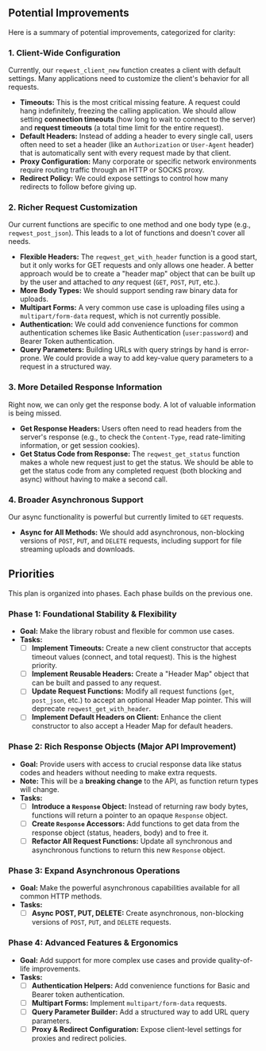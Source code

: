 ## Potential Improvements

Here is a summary of potential improvements, categorized for clarity:

### 1. Client-Wide Configuration

Currently, our `reqwest_client_new` function creates a client with default settings. Many applications need to customize the client's behavior for all requests.

*   **Timeouts:** This is the most critical missing feature. A request could hang indefinitely, freezing the calling application. We should allow setting **connection timeouts** (how long to wait to connect to the server) and **request timeouts** (a total time limit for the entire request).
*   **Default Headers:** Instead of adding a header to every single call, users often need to set a header (like an `Authorization` or `User-Agent` header) that is automatically sent with every request made by that client.
*   **Proxy Configuration:** Many corporate or specific network environments require routing traffic through an HTTP or SOCKS proxy.
*   **Redirect Policy:** We could expose settings to control how many redirects to follow before giving up.

### 2. Richer Request Customization

Our current functions are specific to one method and one body type (e.g., `reqwest_post_json`). This leads to a lot of functions and doesn't cover all needs.

*   **Flexible Headers:** The `reqwest_get_with_header` function is a good start, but it only works for GET requests and only allows one header. A better approach would be to create a "header map" object that can be built up by the user and attached to *any* request (`GET`, `POST`, `PUT`, etc.).
*   **More Body Types:** We should support sending raw binary data for uploads.
*   **Multipart Forms:** A very common use case is uploading files using a `multipart/form-data` request, which is not currently possible.
*   **Authentication:** We could add convenience functions for common authentication schemes like Basic Authentication (`user:password`) and Bearer Token authentication.
*   **Query Parameters:** Building URLs with query strings by hand is error-prone. We could provide a way to add key-value query parameters to a request in a structured way.

### 3. More Detailed Response Information

Right now, we can only get the response body. A lot of valuable information is being missed.

*   **Get Response Headers:** Users often need to read headers from the server's response (e.g., to check the `Content-Type`, read rate-limiting information, or get session cookies).
*   **Get Status Code from Response:** The `reqwest_get_status` function makes a whole new request just to get the status. We should be able to get the status code from any completed request (both blocking and async) without having to make a second call.

### 4. Broader Asynchronous Support

Our async functionality is powerful but currently limited to `GET` requests.

*   **Async for All Methods:** We should add asynchronous, non-blocking versions of `POST`, `PUT`, and `DELETE` requests, including support for file streaming uploads and downloads.

## Priorities

This plan is organized into phases. Each phase builds on the previous one.

### Phase 1: Foundational Stability & Flexibility
*   **Goal:** Make the library robust and flexible for common use cases.
*   **Tasks:**
    - [ ] **Implement Timeouts:** Create a new client constructor that accepts timeout values (connect, and total request). This is the highest priority.
    - [ ] **Implement Reusable Headers:** Create a "Header Map" object that can be built and passed to any request.
    - [ ] **Update Request Functions:** Modify all request functions (`get`, `post_json`, etc.) to accept an optional Header Map pointer. This will deprecate `reqwest_get_with_header`.
    - [ ] **Implement Default Headers on Client:** Enhance the client constructor to also accept a Header Map for default headers.

### Phase 2: Rich Response Objects (Major API Improvement)
*   **Goal:** Provide users with access to crucial response data like status codes and headers without needing to make extra requests.
*   **Note:** This will be a **breaking change** to the API, as function return types will change.
*   **Tasks:**
    - [ ] **Introduce a `Response` Object:** Instead of returning raw body bytes, functions will return a pointer to an opaque `Response` object.
    - [ ] **Create `Response` Accessors:** Add functions to get data from the response object (status, headers, body) and to free it.
    - [ ] **Refactor All Request Functions:** Update all synchronous and asynchronous functions to return this new `Response` object.

### Phase 3: Expand Asynchronous Operations
*   **Goal:** Make the powerful asynchronous capabilities available for all common HTTP methods.
*   **Tasks:**
    - [ ] **Async POST, PUT, DELETE:** Create asynchronous, non-blocking versions of `POST`, `PUT`, and `DELETE` requests.

### Phase 4: Advanced Features & Ergonomics
*   **Goal:** Add support for more complex use cases and provide quality-of-life improvements.
*   **Tasks:**
    - [ ] **Authentication Helpers:** Add convenience functions for Basic and Bearer token authentication.
    - [ ] **Multipart Forms:** Implement `multipart/form-data` requests.
    - [ ] **Query Parameter Builder:** Add a structured way to add URL query parameters.
    - [ ] **Proxy & Redirect Configuration:** Expose client-level settings for proxies and redirect policies.
